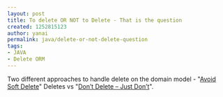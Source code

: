 ```yaml
---
layout: post
title: To delete OR NOT to Delete - That is the question
created: 1252815123
author: yanai
permalink: java/delete-or-not-delete-question
tags:
- JAVA
- Delete ORM
---
```

<p>Two different approaches to handle delete on the domain model - &quot;<a href="http://ayende.com/Blog/archive/2009/08/30/avoid-soft-deletes.aspx">Avoid Soft Delete</a>&quot; Deletes vs &quot;<a href="http://www.udidahan.com/2009/09/01/dont-delete-just-dont/">Don&rsquo;t Delete &ndash; Just Don&rsquo;t</a>&quot;.</p>
